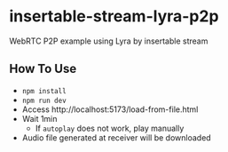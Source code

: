 # insertable-stream-lyra-p2p
WebRTC P2P example using Lyra by insertable stream

## How To Use
- `npm install`
- `npm run dev`
- Access http://localhost:5173/load-from-file.html
- Wait 1min
  - If `autoplay` does not work, play manually
- Audio file generated at receiver will be downloaded
